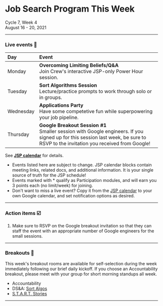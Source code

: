 # Job Search Program This Week

Cycle 7, Week 4 <br />
August 16 - 20, 2021

---

### Live events 📆

|Day|Event|
|:--|:--|
| Monday |**Overcoming Limiting Beliefs/Q&A** <br /> Join Crew's interactive JSP-only Power Hour session. |
| Tuesday | **Sort Algorithms Session** <br /> Lecture/practice prompts to work through solo or in groups. |
| Wednesday | **Applications Party** <br /> Have some competetive fun while superpowering your job pipeline. |
| Thursday | **Google Breakout Session #1** <br /> Smaller session with Google engineers. If you signed up for this session last week, be sure to RSVP to the invitation you received from Google!|

See **[JSP calendar](http://mks.io/jspcalendar)** for details.

 * Events listed here are subject to change. JSP calendar blocks contain meeting links, related docs, and additional information. It is your single source of truth for the JSP schedule! <br />
 * Events marked with *  qualify as Participation modules, and will earn you 3 points each (no limit/week) for joining.
 * Don't want to miss a live event? Copy it from the [JSP calendar](http://mks.io/jspcalendar) to your own Google calendar, and set notification options as desired.
 
---


### Action items ☑️ 


1. Make sure to RSVP on the Google breakout invitation so that they can staff the event with an appropriate number of Google engineers for the small sessions.

---


### Breakouts 🤝


This week's breakout rooms are available for self-selection during the week immediately following our brief daily kickoff. If you choose an Accountability breakout, please meet with your group for short morning standups all week.

 * Accountability
 * DS&A: [Sort Algos](https://docs.google.com/document/d/1SKBhRjv0LhjKvUg33K-3bEloPy7n-GH_ibQz5DU8TFk/)
 * [S.T.A.R.T. Stories](https://drive.google.com/drive/folders/1cHvNMHCOa2X3BDKADTvktcir-Bt757e3?usp=sharing)

---
